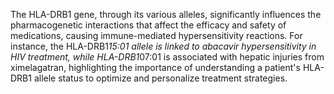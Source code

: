 The HLA-DRB1 gene, through its various alleles, significantly influences the pharmacogenetic interactions that affect the efficacy and safety of medications, causing immune-mediated hypersensitivity reactions. For instance, the HLA-DRB1*15:01 allele is linked to abacavir hypersensitivity in HIV treatment, while HLA-DRB1*07:01 is associated with hepatic injuries from ximelagatran, highlighting the importance of understanding a patient's HLA-DRB1 allele status to optimize and personalize treatment strategies.